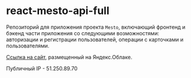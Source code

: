 # react-mesto-api-full
Репозиторий для приложения проекта `Mesto`, включающий фронтенд и бэкенд части приложения со следующими возможностями: авторизации и регистрации пользователей, операции с карточками и пользователями.
  
[Ссылка на сайт](mesto.kepova.nomoredomains.sbs), размещенный на Яндекс.Облаке.

Публичный IP - 51.250.89.70

